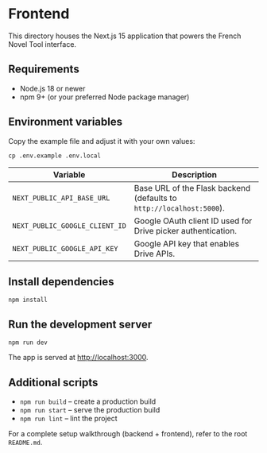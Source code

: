# Frontend

This directory houses the Next.js 15 application that powers the French Novel Tool interface.

## Requirements

- Node.js 18 or newer
- npm 9+ (or your preferred Node package manager)

## Environment variables

Copy the example file and adjust it with your own values:

```
cp .env.example .env.local
```

| Variable | Description |
| --- | --- |
| `NEXT_PUBLIC_API_BASE_URL` | Base URL of the Flask backend (defaults to `http://localhost:5000`). |
| `NEXT_PUBLIC_GOOGLE_CLIENT_ID` | Google OAuth client ID used for Drive picker authentication. |
| `NEXT_PUBLIC_GOOGLE_API_KEY` | Google API key that enables Drive APIs. |

## Install dependencies

```
npm install
```

## Run the development server

```
npm run dev
```

The app is served at [http://localhost:3000](http://localhost:3000).

## Additional scripts

- `npm run build` – create a production build
- `npm run start` – serve the production build
- `npm run lint` – lint the project

For a complete setup walkthrough (backend + frontend), refer to the root `README.md`.

